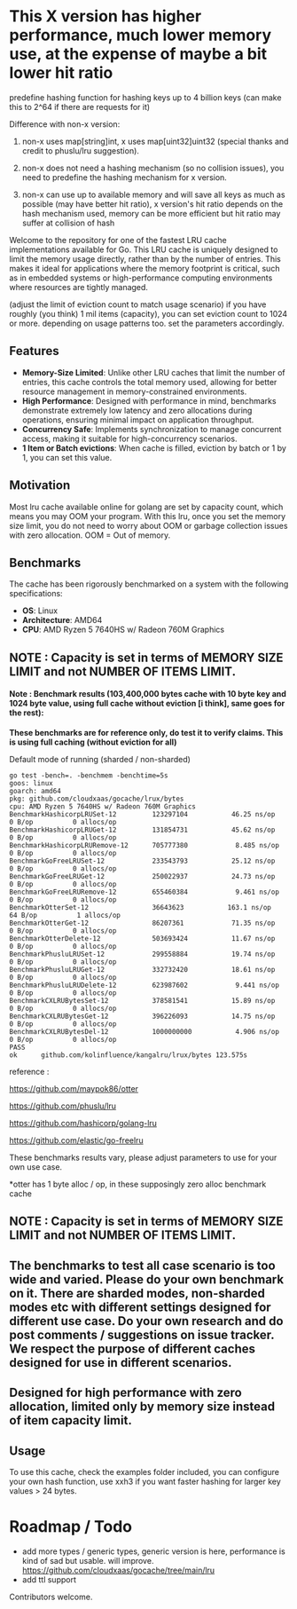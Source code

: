 # This X version has higher performance, much lower memory use, at the expense of maybe a bit lower hit ratio
predefine hashing function for hashing keys up to 4 billion keys (can make this to 2^64 if there are requests for it)

Difference with non-x version:

1. non-x uses map[string]int, x uses map[uint32]uint32 (special thanks and credit to phuslu/lru suggestion).

2. non-x does not need a hashing mechanism (so no collision issues), you need to predefine the hashing mechanism for x version.
 
3. non-x can use up to available memory and will save all keys as much as possible (may have better hit ratio), x version's hit ratio depends on the hash mechanism used, memory can be more efficient but hit ratio may suffer at collision of hash

Welcome to the repository for one of the fastest LRU cache implementations available for Go. This LRU cache is uniquely designed to limit the memory usage directly, rather than by the number of entries. This makes it ideal for applications where the memory footprint is critical, such as in embedded systems or high-performance computing environments where resources are tightly managed.

(adjust the limit of eviction count to match usage scenario)
if you have roughly (you think) 1 mil items (capacity), you can set eviction count to 1024 or more. depending on usage patterns too. set the parameters accordingly.

## Features

- **Memory-Size Limited**: Unlike other LRU caches that limit the number of entries, this cache controls the total memory used, allowing for better resource management in memory-constrained environments.
- **High Performance**: Designed with performance in mind, benchmarks demonstrate extremely low latency and zero allocations during operations, ensuring minimal impact on application throughput.
- **Concurrency Safe**: Implements synchronization to manage concurrent access, making it suitable for high-concurrency scenarios.
- **1 Item or Batch evictions**: When cache is filled, eviction by batch or 1 by 1, you can set this value.

## Motivation
Most lru cache available online for golang are set by capacity count, which means you may OOM your program. With this lru, once you set the memory size limit, you do not need to worry about OOM or garbage collection issues with zero allocation. OOM = Out of memory.

## Benchmarks

The cache has been rigorously benchmarked on a system with the following specifications:
- **OS**: Linux
- **Architecture**: AMD64
- **CPU**: AMD Ryzen 5 7640HS w/ Radeon 760M Graphics

## NOTE : Capacity is set in terms of MEMORY SIZE LIMIT and not NUMBER OF ITEMS LIMIT.

#### Note : Benchmark results (103,400,000 bytes cache with 10 byte key and 1024 byte value, using full cache without eviction [i think], same goes for the rest):
**These benchmarks are for reference only, do test it to verify claims. This is using full caching (without eviction for all)**

Default mode of running (sharded / non-sharded)
```
go test -bench=. -benchmem -benchtime=5s
goos: linux
goarch: amd64
pkg: github.com/cloudxaas/gocache/lrux/bytes
cpu: AMD Ryzen 5 7640HS w/ Radeon 760M Graphics     
BenchmarkHashicorpLRUSet-12       	123297104	        46.25 ns/op	       0 B/op	       0 allocs/op
BenchmarkHashicorpLRUGet-12       	131854731	        45.62 ns/op	       0 B/op	       0 allocs/op
BenchmarkHashicorpLRURemove-12    	705777380	         8.485 ns/op	       0 B/op	       0 allocs/op
BenchmarkGoFreeLRUSet-12          	233543793	        25.12 ns/op	       0 B/op	       0 allocs/op
BenchmarkGoFreeLRUGet-12          	250022937	        24.73 ns/op	       0 B/op	       0 allocs/op
BenchmarkGoFreeLRURemove-12       	655460384	         9.461 ns/op	       0 B/op	       0 allocs/op
BenchmarkOtterSet-12              	36643623	       163.1 ns/op	      64 B/op	       1 allocs/op
BenchmarkOtterGet-12              	86207361	        71.35 ns/op	       0 B/op	       0 allocs/op
BenchmarkOtterDelete-12           	503693424	        11.67 ns/op	       0 B/op	       0 allocs/op
BenchmarkPhusluLRUSet-12          	299558884	        19.74 ns/op	       0 B/op	       0 allocs/op
BenchmarkPhusluLRUGet-12          	332732420	        18.61 ns/op	       0 B/op	       0 allocs/op
BenchmarkPhusluLRUDelete-12       	623987602	         9.441 ns/op	       0 B/op	       0 allocs/op
BenchmarkCXLRUBytesSet-12         	378581541	        15.89 ns/op	       0 B/op	       0 allocs/op
BenchmarkCXLRUBytesGet-12         	396226093	        14.75 ns/op	       0 B/op	       0 allocs/op
BenchmarkCXLRUBytesDel-12         	1000000000	         4.906 ns/op	       0 B/op	       0 allocs/op
PASS
ok  	github.com/kolinfluence/kangalru/lrux/bytes	123.575s

```
reference :

https://github.com/maypok86/otter

https://github.com/phuslu/lru

https://github.com/hashicorp/golang-lru

https://github.com/elastic/go-freelru

These benchmarks results vary, please adjust parameters to use for your own use case. 

*otter has 1 byte alloc / op, in these supposingly zero alloc benchmark cache

## NOTE : Capacity is set in terms of MEMORY SIZE LIMIT and not NUMBER OF ITEMS LIMIT.
## The benchmarks to test all case scenario is too wide and varied. Please do your own benchmark on it. There are sharded modes, non-sharded modes etc with different settings designed for different use case. Do your own research and do post comments / suggestions on issue tracker. We respect the purpose of different caches designed for use in different scenarios.  

## Designed for high performance with zero allocation, limited only by memory size instead of item capacity limit. 

## Usage

To use this cache, check the examples folder included, you can configure your own hash function, use xxh3 if you want faster hashing for larger key values > 24 bytes.

# Roadmap / Todo
- add more types / generic types, generic version is here, performance is kind of sad but usable. will improve.
https://github.com/cloudxaas/gocache/tree/main/lru
- add ttl support

Contributors welcome.
